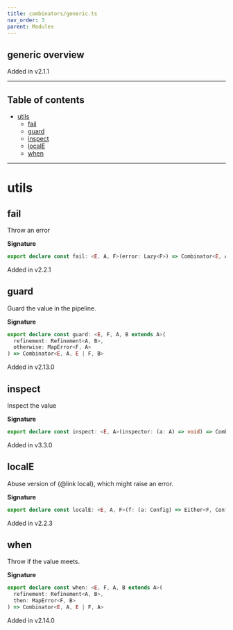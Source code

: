 ```yaml
---
title: combinators/generic.ts
nav_order: 3
parent: Modules
---
```


## generic overview

Added in v2.1.1

---

<h2 class="text-delta">Table of contents</h2>

- [utils](#utils)
  - [fail](#fail)
  - [guard](#guard)
  - [inspect](#inspect)
  - [localE](#locale)
  - [when](#when)

---

# utils

## fail

Throw an error

**Signature**

```ts
export declare const fail: <E, A, F>(error: Lazy<F>) => Combinator<E, A, E | F, A>
```

Added in v2.2.1

## guard

Guard the value in the pipeline.

**Signature**

```ts
export declare const guard: <E, F, A, B extends A>(
  refinement: Refinement<A, B>,
  otherwise: MapError<F, A>
) => Combinator<E, A, E | F, B>
```

Added in v2.13.0

## inspect

Inspect the value

**Signature**

```ts
export declare const inspect: <E, A>(inspector: (a: A) => void) => Combinator<E, A, E, A>
```

Added in v3.3.0

## localE

Abuse version of {@link local}, which might raise an error.

**Signature**

```ts
export declare const localE: <E, A, F>(f: (a: Config) => Either<F, Config>) => Combinator<E, A, E | F, A>
```

Added in v2.2.3

## when

Throw if the value meets.

**Signature**

```ts
export declare const when: <E, F, A, B extends A>(
  refinement: Refinement<A, B>,
  then: MapError<F, B>
) => Combinator<E, A, E | F, A>
```

Added in v2.14.0
